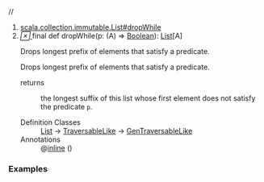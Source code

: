 //
<ol>
<li><a href="https://www.scala-lang.org/api/2.12.3/scala/collection/immutable/List.html#dropWhile(p:A=>Boolean):List[A]">scala.collection.immutable.List#dropWhile</a></li>
<li name="scala.collection.immutable.List#dropWhile" visbl="pub" class="indented0 " data-isabs="false" fullcomment="yes" group="Ungrouped"> <a id="dropWhile(p:A=>Boolean):List[A]"></a><a id="dropWhile((A)⇒Boolean):List[A]"></a> <span class="permalink"> <a href="../../../scala/collection/immutable/List.html#dropWhile(p:A=>Boolean):List[A]" title="Permalink"> <i class="material-icons"></i> </a> </span> <span class="modifier_kind"> <span class="modifier">final </span> <span class="kind">def</span> </span> <span class="symbol"> <span class="name">dropWhile</span><span class="params">(<span name="p">p: (<span class="extype" name="scala.collection.immutable.List.A">A</span>) ⇒ <a href="../../Boolean.html" class="extype" name="scala.Boolean">Boolean</a></span>)</span><span class="result">: <a href="" class="extype" name="scala.collection.immutable.List">List</a>[<span class="extype" name="scala.collection.immutable.List.A">A</span>]</span> </span> <p class="shortcomment cmt">Drops longest prefix of elements that satisfy a predicate.</p>
 <div class="fullcomment">
  <div class="comment cmt">
   <p>Drops longest prefix of elements that satisfy a predicate. </p>
  </div>
  <dl class="paramcmts block">
   <dt>
    returns
   </dt>
   <dd class="cmt">
    <p>the longest suffix of this list whose first element does not satisfy the predicate <code>p</code>.</p>
   </dd>
  </dl>
  <dl class="attributes block"> 
   <dt>
    Definition Classes
   </dt>
   <dd>
    <a href="" class="extype" name="scala.collection.immutable.List">List</a> → 
    <a href="../TraversableLike.html" class="extype" name="scala.collection.TraversableLike">TraversableLike</a> → 
    <a href="../GenTraversableLike.html" class="extype" name="scala.collection.GenTraversableLike">GenTraversableLike</a>
   </dd>
   <dt>
    Annotations
   </dt>
   <dd> 
    <span class="name">@<a href="../../inline.html" class="extype" name="scala.inline">inline</a></span>
    <span class="args">()</span> 
   </dd>
  </dl>
 </div> </li>
        </ol>


### Examples






























